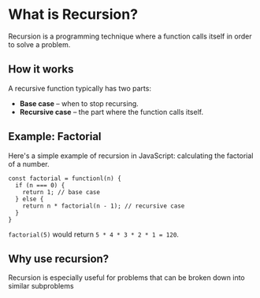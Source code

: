 
What is Recursion?
==================

Recursion is a programming technique where a function calls itself in order to solve a problem.

How it works
------------

A recursive function typically has two parts:

*   **Base case** – when to stop recursing.
*   **Recursive case** – the part where the function calls itself.

Example: Factorial
------------------

Here's a simple example of recursion in JavaScript: calculating the factorial of a number.

    const factorial = functionl(n) {
      if (n === 0) {
        return 1; // base case
      } else {
        return n * factorial(n - 1); // recursive case
      }
    }

`factorial(5)` would return `5 * 4 * 3 * 2 * 1 = 120`.

Why use recursion?
------------------

Recursion is especially useful for problems that can be broken down into similar subproblems